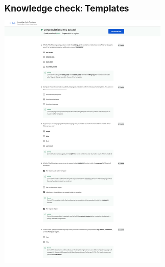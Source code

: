 # Knowledge check: Templates

![screencapture-coursera-org-learn-django-web-framework-quiz-6kPij-knowledge-check-templates-view-attempt-2023-02-12-10_39_44.png](Knowledge%20check%20Templates%20fcdd76389e2f4f989f694444ad9f21eb/screencapture-coursera-org-learn-django-web-framework-quiz-6kPij-knowledge-check-templates-view-attempt-2023-02-12-10_39_44.png)